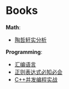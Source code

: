 # Books

**Math**:
* <a href="https://github.com/ZhouZhaoJi/Library/raw/master/Math/%E9%99%B6%E5%93%B2%E8%BD%A9%E5%AE%9E%E5%88%86%E6%9E%90.pdf" download>陶哲轩实分析</a>

**Programming**:
* <a href="https://github.com/ZhouZhaoJi/Library/raw/master/Programming/%E6%B1%87%E7%BC%96%E8%AF%AD%E8%A8%80.pdf" download>汇编语言</a>
* <a href="https://github.com/ZhouZhaoJi/Library/raw/master/Programming/%E6%AD%A3%E5%88%99%E8%A1%A8%E8%BE%BE%E5%BC%8F%E5%BF%85%E7%9F%A5%E5%BF%85%E4%BC%9A.pdf" download>正则表达式必知必会</a>
* <a href="https://github.com/ZhouZhaoJi/Library/raw/master/Programming/C%2B%2B%E5%B9%B6%E5%8F%91%E7%BC%96%E7%A8%8B%E5%AE%9E%E6%88%98.pdf" download>C++并发编程实战</a>
